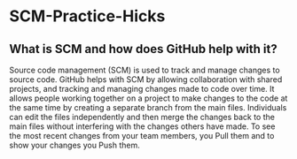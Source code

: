 # SCM-Practice-Hicks

## What is SCM and how does GitHub help with it?
Source code management (SCM) is used to track and manage changes to source code. GitHub helps with SCM by allowing collaboration with shared projects, and tracking and managing changes made to code over time. It allows people working together on a project to make changes to the code at the same time by creating a separate branch from the main files. Individuals can edit the files independently and then merge the changes back to the main files without interfering with the changes others have made. To see the most recent changes from your team members, you Pull them and to show your changes you Push them. 
